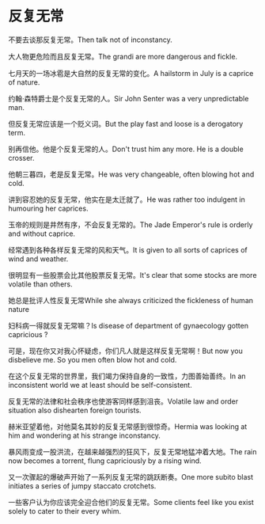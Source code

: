 # 反复无常

<p><span class="chinese">不要去谈那反复无常。</span><span class="english">Then talk not of inconstancy.</span></p>

<p><span class="chinese">大人物更危险而且反复无常。</span><span class="english">The grandi are more dangerous and fickle.</span></p>

<p><span class="chinese">七月天的一场冰雹是大自然的反复无常的变化。</span><span class="english">A hailstorm in July is a caprice of nature.</span></p>

<p><span class="chinese">约翰·森特爵士是个反复无常的人。</span><span class="english">Sir John Senter was a very unpredictable man.</span></p>

<p><span class="chinese">但反复无常应该是一个贬义词。</span><span class="english">But the play fast and loose is a derogatory term.</span></p>

<p><span class="chinese">别再信他。他是个反复无常的人。</span><span class="english">Don't trust him any more. He is a double crosser.</span></p>

<p><span class="chinese">他朝三暮四，老是反复无常。</span><span class="english">He was very changeable, often blowing hot and cold.</span></p>

<p><span class="chinese">讲到容忍她的反复无常，他实在是太迁就了。</span><span class="english">He was rather too indulgent in humouring her caprices.</span></p>

<p><span class="chinese">玉帝的规则是井然有序，不会反复无常的。</span><span class="english">The Jade Emperor's rule is orderly and without caprice.</span></p>

<p><span class="chinese">经常遇到各种各样反复无常的风和天气。</span><span class="english">It is given to all sorts of caprices of wind and weather.</span></p>

<p><span class="chinese">很明显有一些股票会比其他股票反复无常。</span><span class="english">It's clear that some stocks are more volatile than others.</span></p>

<p><span class="chinese">她总是批评人性反复无常</span><span class="english">While she always criticized the fickleness of human nature</span></p>

<p><span class="chinese">妇科病一得就反复无常嘛？</span><span class="english">Is disease of department of gynaecology gotten capricious ?</span></p>

<p><span class="chinese">可是，现在你又对我心怀疑虑，你们凡人就是这样反复无常啊！</span><span class="english">But now you disbelieve me. So you men often blow hot and cold.</span></p>

<p><span class="chinese">在这个反复无常的世界里，我们竭力保持自身的一致性，力图善始善终。</span><span class="english">In an inconsistent world we at least should be self-consistent.</span></p>

<p><span class="chinese">反复无常的法律和社会秩序也使游客同样感到沮丧。</span><span class="english">Volatile law and order situation also dishearten foreign tourists.</span></p>

<p><span class="chinese">赫米亚望着他，对他莫名其妙的反复无常感到很惊奇。</span><span class="english">Hermia was looking at him and wondering at his strange inconstancy.</span></p>

<p><span class="chinese">暴风雨变成一股洪流，在越来越强烈的狂风下，反复无常地猛冲着大地。</span><span class="english">The rain now becomes a torrent, flung capriciously by a rising wind.</span></p>

<p><span class="chinese">又一次骤起的爆破声开始了一系列反复无常的跳跃断奏。</span><span class="english">One more subito blast initiates a series of jumpy staccato crotchets.</span></p>

<p><span class="chinese">一些客户认为你应该完全迎合他们的反复无常。</span><span class="english">Some clients feel like you exist solely to cater to their every whim.</span></p>

